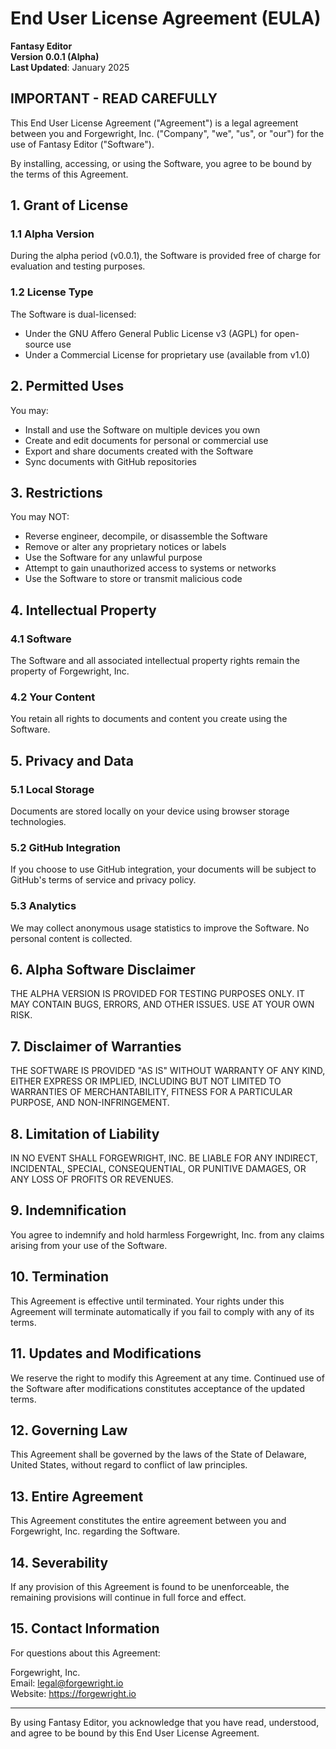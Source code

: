 # End User License Agreement (EULA)

**Fantasy Editor**  
**Version 0.0.1 (Alpha)**  
**Last Updated**: January 2025

## IMPORTANT - READ CAREFULLY

This End User License Agreement ("Agreement") is a legal agreement between you and Forgewright, Inc. ("Company", "we", "us", or "our") for the use of Fantasy Editor ("Software").

By installing, accessing, or using the Software, you agree to be bound by the terms of this Agreement.

## 1. Grant of License

### 1.1 Alpha Version
During the alpha period (v0.0.1), the Software is provided free of charge for evaluation and testing purposes.

### 1.2 License Type
The Software is dual-licensed:
- Under the GNU Affero General Public License v3 (AGPL) for open-source use
- Under a Commercial License for proprietary use (available from v1.0)

## 2. Permitted Uses

You may:
- Install and use the Software on multiple devices you own
- Create and edit documents for personal or commercial use
- Export and share documents created with the Software
- Sync documents with GitHub repositories

## 3. Restrictions

You may NOT:
- Reverse engineer, decompile, or disassemble the Software
- Remove or alter any proprietary notices or labels
- Use the Software for any unlawful purpose
- Attempt to gain unauthorized access to systems or networks
- Use the Software to store or transmit malicious code

## 4. Intellectual Property

### 4.1 Software
The Software and all associated intellectual property rights remain the property of Forgewright, Inc.

### 4.2 Your Content
You retain all rights to documents and content you create using the Software.

## 5. Privacy and Data

### 5.1 Local Storage
Documents are stored locally on your device using browser storage technologies.

### 5.2 GitHub Integration
If you choose to use GitHub integration, your documents will be subject to GitHub's terms of service and privacy policy.

### 5.3 Analytics
We may collect anonymous usage statistics to improve the Software. No personal content is collected.

## 6. Alpha Software Disclaimer

THE ALPHA VERSION IS PROVIDED FOR TESTING PURPOSES ONLY. IT MAY CONTAIN BUGS, ERRORS, AND OTHER ISSUES. USE AT YOUR OWN RISK.

## 7. Disclaimer of Warranties

THE SOFTWARE IS PROVIDED "AS IS" WITHOUT WARRANTY OF ANY KIND, EITHER EXPRESS OR IMPLIED, INCLUDING BUT NOT LIMITED TO WARRANTIES OF MERCHANTABILITY, FITNESS FOR A PARTICULAR PURPOSE, AND NON-INFRINGEMENT.

## 8. Limitation of Liability

IN NO EVENT SHALL FORGEWRIGHT, INC. BE LIABLE FOR ANY INDIRECT, INCIDENTAL, SPECIAL, CONSEQUENTIAL, OR PUNITIVE DAMAGES, OR ANY LOSS OF PROFITS OR REVENUES.

## 9. Indemnification

You agree to indemnify and hold harmless Forgewright, Inc. from any claims arising from your use of the Software.

## 10. Termination

This Agreement is effective until terminated. Your rights under this Agreement will terminate automatically if you fail to comply with any of its terms.

## 11. Updates and Modifications

We reserve the right to modify this Agreement at any time. Continued use of the Software after modifications constitutes acceptance of the updated terms.

## 12. Governing Law

This Agreement shall be governed by the laws of the State of Delaware, United States, without regard to conflict of law principles.

## 13. Entire Agreement

This Agreement constitutes the entire agreement between you and Forgewright, Inc. regarding the Software.

## 14. Severability

If any provision of this Agreement is found to be unenforceable, the remaining provisions will continue in full force and effect.

## 15. Contact Information

For questions about this Agreement:

Forgewright, Inc.  
Email: legal@forgewright.io  
Website: https://forgewright.io

---

By using Fantasy Editor, you acknowledge that you have read, understood, and agree to be bound by this End User License Agreement.